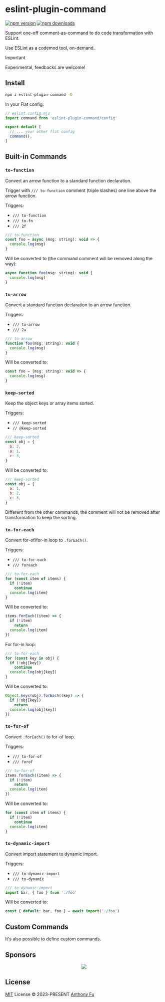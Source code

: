 # eslint-plugin-command

[![npm version][npm-version-src]][npm-version-href]
[![npm downloads][npm-downloads-src]][npm-downloads-href]

Support one-off comment-as-command to do code transformation with ESLint.

Use ESLint as a codemod tool, on-demand.

> [!IMPORTANT]
> Experimental, feedbacks are welcome!

## Install

```bash
npm i eslint-plugin-command -D
```

In your Flat config:

```js
// eslint.config.mjs
import command from 'eslint-plugin-command/config'

export default [
  // ... your other flat config
  command(),
]
```

## Built-in Commands

### `to-function`

Convert an arrow function to a standard function declaration.

Trigger with `/// to-function` comment (triple slashes) one line above the arrow function.

Triggers:
- `/// to-function`
- `/// to-fn`
- `/// 2f`

```js
/// to-function
const foo = async (msg: string): void => {
  console.log(msg)
}
```

Will be converted to (the command comment will be removed along the way):

```js
async function foo(msg: string): void {
  console.log(msg)
}
```

### `to-arrow`

Convert a standard function declaration to an arrow function.

Triggers:
- `/// to-arrow`
- `/// 2a`

```js
/// to-arrow
function foo(msg: string): void {
  console.log(msg)
}
```

Will be converted to:

```js
const foo = (msg: string): void => {
  console.log(msg)
}
```

### `keep-sorted`

Keep the object keys or array items sorted.

Triggers:
- `/// keep-sorted`
- `// @keep-sorted`

```js
/// keep-sorted
const obj = {
  b: 2,
  a: 1,
  c: 3,
}
```

Will be converted to:

```js
/// keep-sorted
const obj = {
  a: 1,
  b: 2,
  c: 3,
}
```

Different from the other commands, the comment will not be removed after transformation to keep the sorting.

### `to-for-each`

Convert for-of/for-in loop to `.forEach()`.

Triggers:
- `/// to-for-each`
- `/// foreach`

```js
/// to-for-each
for (const item of items) {
  if (!item)
    continue
  console.log(item)
}
```

Will be converted to:

```js
items.forEach((item) => {
  if (!item)
    return
  console.log(item)
})
```

For for-in loop:

```js
/// to-for-each
for (const key in obj) {
  if (!obj[key])
    continue
  console.log(obj[key])
}
```

Will be converted to:

```js
Object.keys(obj).forEach((key) => {
  if (!obj[key])
    return
  console.log(obj[key])
})
```

### `to-for-of`

Convert `.forEach()` to for-of loop.

Triggers:

- `/// to-for-of`
- `/// forof`

```js
/// to-for-of
items.forEach((item) => {
  if (!item)
    return
  console.log(item)
})
```

Will be converted to:

```js
for (const item of items) {
  if (!item)
    continue
  console.log(item)
}
```

### `to-dynamic-import`

Convert import statement to dynamic import.

Triggers:
- `/// to-dynamic-import`
- `/// to-dynamic`

```js
/// to-dynamic-import
import bar, { foo } from './foo'
```

Will be converted to:

```js
const { default: bar, foo } = await import('./foo')
```

## Custom Commands

It's also possible to define custom commands.

## Sponsors

<p align="center">
  <a href="https://cdn.jsdelivr.net/gh/antfu/static/sponsors.svg">
    <img src='https://cdn.jsdelivr.net/gh/antfu/static/sponsors.svg'/>
  </a>
</p>

## License

[MIT](./LICENSE) License © 2023-PRESENT [Anthony Fu](https://github.com/antfu)

<!-- Badges -->

[npm-version-src]: https://img.shields.io/npm/v/eslint-plugin-command?style=flat&colorA=080f12&colorB=1fa669
[npm-version-href]: https://npmjs.com/package/eslint-plugin-command
[npm-downloads-src]: https://img.shields.io/npm/dm/eslint-plugin-command?style=flat&colorA=080f12&colorB=1fa669
[npm-downloads-href]: https://npmjs.com/package/eslint-plugin-command
